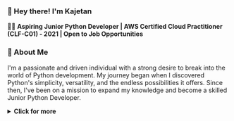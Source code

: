  <h3>👋 Hey there! I'm Kajetan</h3>

👨‍💻 <b>Aspiring Junior Python Developer | AWS Certified Cloud Practitioner (CLF-C01) - 2021 | Open to Job Opportunities</b>

 <h3>🌟 About Me</h3>

I'm a passionate and driven individual with a strong desire to break into the world of Python development. My journey began when I discovered Python's simplicity, versatility, and the endless possibilities it offers. Since then, I've been on a mission to expand my knowledge and become a skilled Junior Python Developer.

<details>
  <summary><b>Click for more</b></summary>
   <h3>🛠️ Main Tech Stack</h3>

<b>Python:</b> My programming language of choice, and I'm well-versed in common libraries like NumPy, pandas, PyQT6 and Requests. Python's readability and extensive libraries make it a top choice for a wide range of projects.

<b>Django Framework:</b> I've dived into web development with Django, crafting web applications that are robust and maintainable. From building RESTful APIs to creating user-friendly interfaces, Django has been a valuable tool in my arsenal.

<b>SQL:</b> Proficient in SQL, I can efficiently manage and query databases, ensuring that data is organized and accessible.

 <h3>💼 Additional Skills</h3>

In addition to my Python expertise, I'm well-versed in a variety of web development technologies:

<b>Frontend:</b> Bootstrap, HTML, CSS3, and JavaScript. I can create stunning, responsive user interfaces that provide an exceptional user experience.

<b>Backend:</b> PHP and MySQL. I'm capable of developing dynamic web applications and handling database operations with precision.

<b>Content Management:</b> WordPress. I'm skilled in customizing and managing WordPress websites, ensuring they meet both functional and aesthetic requirements.

 <h3>☁️ AWS Certified Cloud Practitioner</h3>

I hold the AWS Certified Cloud Practitioner (CLF-C01) certification, demonstrating my knowledge and understanding of cloud computing principles and AWS services.

 <h3>💪 Adaptable Team Player</h3>

I'm perfectly good at adapting to new environments. Joining a new team, regardless of its age or composition, is never a problem for me. I thrive on learning from others and contributing to collective success.

 <h3>⏰ Thriving Under Pressure</h3>

I'm a person who manages excellently under the pressure of time. Tight deadlines and challenges only motivate me to perform at my best, and I always deliver quality work even in high-stress situations.

 <h3>🧩 Problem-Solving Extraordinaire</h3>

I have an innate talent for tackling complex problems, making them solvable, and devising innovative solutions. It's a fundamental skill I believe every developer should possess. I enjoy diving deep into challenges, breaking them down into manageable parts, and finding elegant answers.

 <h3>🚀 Let's Make It Happen</h3>

I'm determined to make a real impact as a Junior Python Developer. If you're looking for someone who's dedicated, adaptable, and excels under pressure, let's connect and discuss how I can contribute to your team's success.
</details>




<!--
**kajcol1/kajcol1** is a ✨ _special_ ✨ repository because its `README.md` (this file) appears on your GitHub profile.

Here are some ideas to get you started:

- 🔭 I’m currently working on ...
- 🌱 I’m currently learning ...
- 👯 I’m looking to collaborate on ...
- 🤔 I’m looking for help with ...
- 💬 Ask me about ...
- 📫 How to reach me: ...
- 😄 Pronouns: ...
- ⚡ Fun fact: ...
-->
